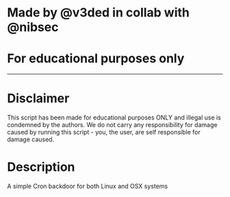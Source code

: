 # Made by @v3ded in collab with @nibsec
# For educational purposes only

***

# Disclaimer
This script has been made for educational purposes ONLY and illegal use is condemned by the authors. We do not carry any responsibility for  damage caused by running this script - you, the user, are self responsible for damage caused.

# Description
A simple Cron backdoor for both Linux and OSX systems
